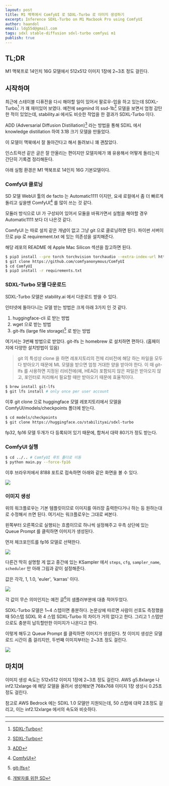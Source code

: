 ```yaml
---
layout: post
title: M1 맥북에서 ComfyUI 로 SDXL-Turbo 로 이미지 생성하기
excerpt: Inference SDXL-Turbo on M1 Macbook Pro using ComfyUI
author: haandol
email: ldg55d@gmail.com
tags: sdxl stable-diffusion sdxl-turbo comfyui m1
publish: true
---
```


## TL;DR

M1 맥북프로 14인치 16G 모델에서 512x512 이미지 1장에 2~3초 정도 걸린다.

## 시작하며

최근에 스테이블 디퓨전을 다시 해야할 일이 있어서 팔로우-업을 하고 있는데 SDXL-Turbo[^1] 가 꽤 재미있어 보였다. 예전에 segmind 의 ssd-1b[^1] 모델을 보면서 엄청 감탄한 적이 있었는데, stability.ai 에서도 비슷한 작업을 한 결과가 SDXL-Turbo 이다.

ADD (Adversarial Diffusion Distillation)[^3] 라는 방법을 통해 SDXL 에서 knowledge distillation 하여 3.1B 크기 모델을 만들었다.

이 모델이 맥북에서 잘 돌아간다고 해서 돌려보니 꽤 괜찮았다.

인스트럭션 같은 글은 잘 안올리는 편이지만 모델자체가 꽤 유용해서 어떻게 돌리는지 간단히 기록겸 정리해둔다.

아래 실험 환경은 M1 맥북프로 14인치 16G 기본모델이다.

### ComfyUI 클로닝

SD 모델 WebUI 툴의 de facto 는 Automatic1111 이지만, 요새 로컬에서 좀 더 빠르게 돌리고 싶을땐 ComfyUI[^4] 를 많이 쓰는 것 같다.

모듈러 방식으로 UI 가 구성되어 있어서 모듈을 바꿔가면서 실험을 해야할 경우 Automatic1111 보다 더 나은것 같다.

ComfyUI 는 따로 설치 같은 개념이 없고 그냥 git 으로 클로닝하면 된다. 파이썬 서버이므로 pip 로 requirement.txt 에 있는 의존성을 설치해준다.

해당 레포의 README 에 Apple Mac Silicon 섹션을 참고하면 된다.

```sh
$ pip3 install --pre torch torchvision torchaudio --extra-index-url https://download.pytorch.org/whl/nightly/cpu
$ git clone https://github.com/comfyanonymous/ComfyUI
$ cd ComfyUI
$ pip3 install -r requirements.txt
```

### SDXL-Turbo 모델 다운로드

SDXL-Turbo 모델은 stability.ai 에서 다운로드 받을 수 있다.

인터넷에 돌아다니는 모델 받는 방법은 크게 아래 3가지 인 것 같다.

1. huggingface-cli 로 받는 방법
2. wget 으로 받는 방법
3. git-lfs (large file storage)[^5] 로 받는 방법

여기서는 3번째 방법으로 받았다. git-lfs 는 homebrew 로 설치하면 편하다. (홈페이지에 다양한 설치방법이 있음)

> git 의 특성상 clone 을 하면 레포지토리의 전체 리비전에 해당 하는 파일을 모두 다 받아오기 때문에 ML 모델을 받으면 엄청 거대한 양을 받아야 한다. 이 때 git-lfs 를 사용하면 지정된 리비전에(예, HEAD) 포함되지 않은 파일은 받아오지 않고, 포인터로 처리해서 필요할 때만 받아오기 때문에 효율적이다.

```sh
$ brew install git-lfs
$ git lfs install # only once per user account
```

이후 git clone 으로 huggingface 모델 레포지토리에서 모델을 ComfyUI/models/checkpoints 폴더에 받는다.

```sh
$ cd models/checkpoints
$ git clone https://huggingface.co/stabilityai/sdxl-turbo
```

fp32, fp16 모델 두개가 다 등록되어 있기 때문에, 합쳐서 대략 80기가 정도 받는다.

### ComfyUI 실행

```sh
$ cd ../.. # ComfyUI 루트 폴더로 이동
$ python main.py --force-fp16
```

이후 브라우저에서 8188 포트로 접속하면 아래와 같은 화면을 볼 수 있다.

![](/assets/img/2024/0122/comfyui.png)

### 이미지 생성

위의 워크플로우는 기본 템플릿이므로 이미지를 여러장 출력한다거나 하는 등 원하는대로 수정해서 쓰면 된다. 여기서는 워크플로우는 그대로 써본다.

왼쪽부터 오른쪽으로 실행되는 흐름이므로 하나씩 설정해주고 우측 상단에 있는 Queue Prompt 를 클릭하면 이미지가 생성된다.

먼저 체크포인트를 fp16 모델로 선택한다.

![](/assets/img/2024/0122/checkpoint.png)

다른건 딱히 설명할 게 없고 중간에 있는 KSampler 에서 `steps`, `cfg`, `sampler_name`, `scheduler` 만 아래 그림과 같이 설정해준다.

값은 각각, 1, 1.0, 'euler', 'karras' 이다.

![](/assets/img/2024/0122/ksampler.png)

각 값이 무슨 의미인지는 예전 글[^6]의 샘플러부분에 대충 적어두었다.

SDXL-Turbo 모델은 1~4 스텝이면 충분하다. 논문상에 따르면 사람이 선호도 측정했을때 50스텝 SDXL 와 4 스텝 SDXL-Turbo 의 차이가 거의 없다고 한다. 그리고 1 스텝만으로도 충분히 납득할만한 이미지가 나온다고 한다.

이렇게 해두고 Queue Prompt 를 클릭하면 이미지가 생성된다. 첫 이미지 생성은 모델 로드 시간이 좀 걸리지만, 두번째 이미지부터는 2~3초 정도 걸린다.

![](/assets/img/2024/0122/result.png)

## 마치며

이미지 생성 속도는 512x512 이미지 1장에 2~3초 정도 걸린다. AWS g5.8xlarge 나 inf2.12xlarge 에 해당 모델을 올려서 생성해보면 768x768 이미지 1장 생성시 0.25초 정도 걸린다.

참고로 AWS Bedrock 에는 SDXL 1.0 모델만 지원되는데, 50 스텝에 대략 2초정도 걸리고, 이는 inf2.12xlarge 에서의 속도와 비슷하다.

---

[^1]: [SDXL-Turbo](https://stability.ai/news/stability-ai-sdxl-turbo)
[^2]: [Segmind SSD-1B](https://www.segmind.com/models/ssd-1b)
[^3]: [ADD](https://stability.ai/research/adversarial-diffusion-distillation)
[^4]: [ComfyUI](https://github.com/comfyanonymous/ComfyUI)
[^5]: [git-lfs](https://git-lfs.com/)
[^6]: [개발자를 위한 SD](https://haandol.github.io/2023/07/16/stable-diffusion-for-developers.html)
